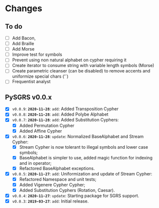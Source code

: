 # Changes

## To do

 - [ ] Add Bacon,
 - [ ] Add Braille
 - [ ] Add Morse
 - [ ] Improve test for symbols
 - [ ] Prevent using non natural alphabet on cypher requiring it
 - [ ] Create iterator to consume string with variable length symbols (Morse)
 - [ ] Create parametric cleanser (can be disabled) to remove accents and uniformize special chars ('´)
 - [ ] Frequentist analyst

## PySGRS v0.0.x

- [x] `v0.0.9`: **`2020-11-28`**: `add`: Added Transposition Cypher
- [x] `v0.0.8`: **`2020-11-28`**: `add`: Added Polybe Alphabet
- [x] `v0.0.7`: **`2020-11-28`**: `add`: Added Substitution Cyphers:
  - [x] Added Permutation Cypher
  - [x] Added Affine Cypher
- [x] `v0.0.6`: **`2020-11-28`**: `update`: Normalized BaseAlphabet and Stream Cypher: 
  - [x] Stream Cypher is now tolerant to illegal symbols and lower case symbols;
  - [x] BaseAlphabet is simpler to use, added magic function for indexing and in operator;
  - [x] Refactored BaseAlphabet exceptions.
- [x] `v0.0.5`: **`2020-11-27`**: `add`: Uniformization and update of Stream Cypher:
  - [x] Refactored Namespace and unit tests;
  - [x] Added Vigenere Cypher Cypher;
  - [x] Added Substitution Cyphers (Rotation, Caesar).
- [x] `v0.0.4`: **`2020-11-27`**: `update`: Starting package for SGRS support.
- [x] `v0.0.3`: **`2019-03-27`**: `add`: Initial release.
